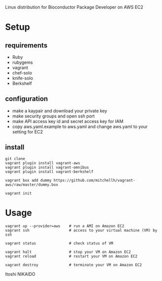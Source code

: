 Linux distribution for Bioconductor Package Developer on AWS EC2

# Setup
## requirements
- Ruby
- rubygems
- vagrant
- chef-solo
- knife-solo
- Berkshelf

## configuration
- make a kaypair and download your private key
- make security groups and open ssh port
- make API access key id and secret access key for IAM
- copy aws.yaml.example to aws.yaml and change aws.yaml to your setting for EC2

## install
```
git clone
vagrant plugin install vagrant-aws
vagrant plugin install vagrant-omnibus
vagrant plugin install vagrant-berkshelf

vagrant box add dummy https://github.com/mitchellh/vagrant-aws/raw/master/dummy.box

vagrant init
```

# Usage
```
vagrant up --provider=aws    # run a AMI on Amazon EC2
vagrant ssh                  # access to your virtual machine (VM) by ssh

vagrant status               # check status of VM

vagrant halt                 # stop your VM on Amazon EC2
vagrant reload               # restart your VM on Amazon EC2

vagrant destroy              # terminate your VM on Amazon EC2
```

Itoshi NIKAIDO <dritoshi at gmail dot com>
